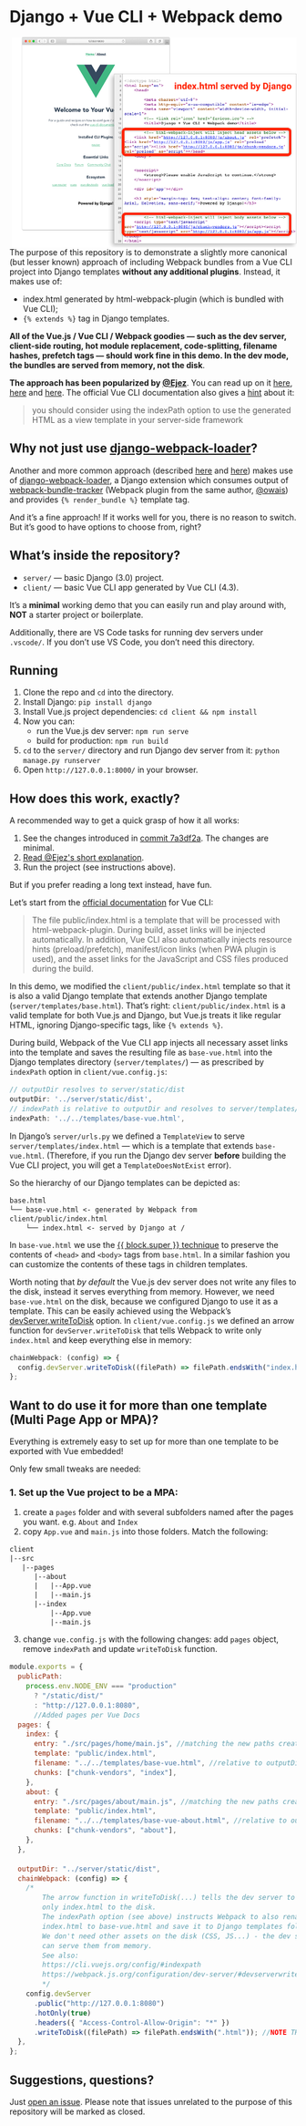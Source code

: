 # Django + Vue CLI + Webpack demo

<a href="illustration.png"><img align="right" width="500" src="illustration.png"></a>

The purpose of this repository is to demonstrate a slightly more canonical (but lesser known) approach of including Webpack bundles from a Vue CLI project into Django templates **without any additional plugins**. Instead, it makes use of:

- index.html generated by html-webpack-plugin (which is bundled with Vue CLI);
- `{% extends %}` tag in Django templates.

**All of the Vue.js / Vue CLI / Webpack goodies — such as the dev server, client-side routing, hot module replacement, code-splitting, filename hashes, prefetch tags — should work fine in this demo. In the dev mode, the bundles are served from memory, not the disk**.

**The approach has been popularized by [@Ejez](https://github.com/ejez)**. You can read up on it [here](https://github.com/owais/django-webpack-loader/issues/209#issue-512863855), [here](https://github.com/jantimon/html-webpack-plugin/pull/1234#issuecomment-546675413) and [here](https://stackoverflow.com/questions/57394214/django-webpack-how-to-serve-generated-webpack-bundles-with-webpack-dev-server#comment103471796_58040422). The official Vue CLI documentation also gives a [hint](https://cli.vuejs.org/guide/html-and-static-assets.html#disable-index-generation) about it:

> you should consider using the indexPath option to use the generated HTML as a view template in your server-side framework

## Why not just use [django-webpack-loader](https://github.com/owais/django-webpack-loader)?

Another and more common approach (described [here](https://gist.github.com/lsapan/bdc1fbba71058cc337abc181a84b4f49) and [here](https://medium.com/js-dojo/vue-django-best-of-both-frontends-701307871478)) makes use of [django-webpack-loader](https://github.com/owais/django-webpack-loader), a Django extension which consumes output of [webpack-bundle-tracker](https://github.com/owais/webpack-bundle-tracker) (Webpack plugin from the same author, [@owais](https://github.com/owais)) and provides `{% render_bundle %}` template tag.

And it’s a fine approach! If it works well for you, there is no reason to switch. But it’s good to have options to choose from, right?

## What’s inside the repository?

- `server/` — basic Django (3.0) project.
- `client/` — basic Vue CLI app generated by Vue CLI (4.3).

It’s a **minimal** working demo that you can easily run and play around with, **NOT** a starter project or boilerplate.

Additionally, there are VS Code tasks for running dev servers under `.vscode/`. If you don’t use VS Code, you don’t need this directory.

## Running

1. Clone the repo and `cd` into the directory.
2. Install Django: `pip install django`
3. Install Vue.js project dependencies: `cd client && npm install`
4. Now you can:
   - run the Vue.js dev server: `npm run serve`
   - build for production: `npm run build`
5. `cd` to the `server/` directory and run Django dev server from it: `python manage.py runserver`
6. Open `http://127.0.0.1:8000/` in your browser.

## How does this work, exactly?

A recommended way to get a quick grasp of how it all works:

1. See the changes introduced in [commit 7a3df2a](https://github.com/EugeneDae/django-vue-cli-webpack-demo/commit/7a3df2a8fe9bfa44ec4c6892cf4d8bbac903e589). The changes are minimal.
2. [Read @Ejez's short explanation](https://github.com/owais/django-webpack-loader/issues/209#issue-512863855).
3. Run the project (see instructions above).

But if you prefer reading a long text instead, have fun.

Let’s start from the [official documentation](https://cli.vuejs.org/guide/html-and-static-assets.html) for Vue CLI:

> The file public/index.html is a template that will be processed with html-webpack-plugin. During build, asset links will be injected automatically. In addition, Vue CLI also automatically injects resource hints (preload/prefetch), manifest/icon links (when PWA plugin is used), and the asset links for the JavaScript and CSS files produced during the build.

In this demo, we modified the `client/public/index.html` template so that it is also a valid Django template that extends another Django template (`server/templates/base.html`). That’s right: `client/public/index.html` is a valid template for both Vue.js and Django, but Vue.js treats it like regular HTML, ignoring Django-specific tags, like `{% extends %}`.

During build, Webpack of the Vue CLI app injects all necessary asset links into the template and saves the resulting file as `base-vue.html` into the Django templates directory (`server/templates/`) — as prescribed by `indexPath` option in `client/vue.config.js`:

```javascript
// outputDir resolves to server/static/dist
outputDir: '../server/static/dist',
// indexPath is relative to outputDir and resolves to server/templates/base-vue.html
indexPath: '../../templates/base-vue.html',
```

In Django’s `server/urls.py` we defined a `TemplateView` to serve `server/templates/index.html` — which is a template that extends `base-vue.html`. (Therefore, if you run the Django dev server **before** building the Vue CLI project, you will get a `TemplateDoesNotExist` error).

So the hierarchy of our Django templates can be depicted as:

```
base.html
└── base-vue.html <- generated by Webpack from client/public/index.html
    └── index.html <- served by Django at /
```

In `base-vue.html` we use the [{{ block.super }} technique](https://docs.djangoproject.com/en/dev/ref/templates/language/#template-inheritance) to preserve the contents of `<head>` and `<body>` tags from `base.html`. In a similar fashion you can customize the contents of these tags in children templates.

Worth noting that _by default_ the Vue.js dev server does not write any files to the disk, instead it serves everything from memory. However, we need `base-vue.html` on the disk, because we configured Django to use it as a template. This can be easily achieved using the Webpack’s [devServer.writeToDisk](https://webpack.js.org/configuration/dev-server/#devserverwritetodisk-) option. In `client/vue.config.js` we defined an arrow function for `devServer.writeToDisk` that tells Webpack to write only `index.html` and keep everything else in memory:

```javascript
chainWebpack: (config) => {
  config.devServer.writeToDisk((filePath) => filePath.endsWith("index.html"));
};
```

## Want to do use it for more than one template (Multi Page App or MPA)?

Everything is extremely easy to set up for more than one template to be exported with Vue embedded!

Only few small tweaks are needed:

### 1. Set up the Vue project to be a MPA:

1. create a `pages` folder and with several subfolders named after the pages you want. e.g. `About` and `Index`
2. copy `App.vue` and `main.js` into those folders. Match the following:
```
client
|--src
   |--pages
      |--about
      |   |--App.vue
      |   |--main.js
      |--index
          |--App.vue
          |--main.js
```


3. change `vue.config.js` with the following changes: add `pages` object, remove `indexPath` and update `writeToDisk` function.

```javascript
module.exports = {
  publicPath:
    process.env.NODE_ENV === "production"
      ? "/static/dist/"
      : "http://127.0.0.1:8080",
      //Added pages per Vue Docs
  pages: {
    index: {
      entry: "./src/pages/home/main.js", //matching the new paths created above
      template: "public/index.html",
      filename: "../../templates/base-vue.html", //relative to outputDir!
      chunks: ["chunk-vendors", "index"],
    },
    about: {
      entry: "./src/pages/about/main.js", //matching the new paths created above
      template: "public/index.html",
      filename: "../../templates/base-vue-about.html", //relative to outputDir!
      chunks: ["chunk-vendors", "about"],
    },
  },

  outputDir: "../server/static/dist",
  chainWebpack: (config) => {
    /*
        The arrow function in writeToDisk(...) tells the dev server to write
        only index.html to the disk.
        The indexPath option (see above) instructs Webpack to also rename
        index.html to base-vue.html and save it to Django templates folder.
        We don't need other assets on the disk (CSS, JS...) - the dev server
        can serve them from memory.
        See also:
        https://cli.vuejs.org/config/#indexpath
        https://webpack.js.org/configuration/dev-server/#devserverwritetodisk-
        */
    config.devServer
      .public("http://127.0.0.1:8080")
      .hotOnly(true)
      .headers({ "Access-Control-Allow-Origin": "*" })
      .writeToDisk((filePath) => filePath.endsWith(".html")); //NOTE THIS CHANGE HERE
  },
};
```

## Suggestions, questions?

Just [open an issue](https://github.com/EugeneDae/django-vue-cli-webpack-demo/issues). Please note that issues unrelated to the purpose of this repository will be marked as closed.
